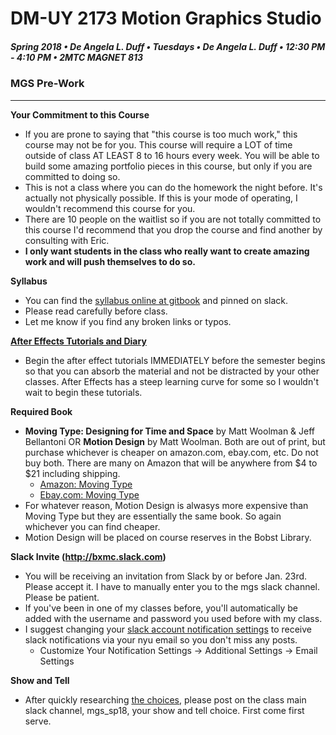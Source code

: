 # DM-UY 2173 Motion Graphics Studio

##### Spring 2018 • De Angela L. Duff • Tuesdays • De Angela L. Duff • 12:30 PM - 4:10 PM • 2MTC MAGNET 813

### MGS Pre-Work

---
**Your Commitment to this Course**
* If you are prone to saying that "this course is too much work," this course may not be for you. This course will require a LOT of time outside of class AT LEAST 8 to 16 hours every week. You will be able to build some amazing portfolio pieces in this course, but only if you are committed to doing so. 
* This is not a class where you can do the homework the night before. It's actually not physically possible. If this is your mode of operating, I wouldn't recommend this course for you. 
* There are 10 people on the waitlist so if you are not totally committed to this course I'd recommend that you drop the course and find another by consulting with Eric. 
* **I only want students in the class who really want to create amazing work and will push themselves to do so.**

**Syllabus**
* You can find the [syllabus online at gitbook](https://deangela.gitbooks.io/motion-graphics-studio-spring-2018/content/syllabus.html) and pinned on slack.
* Please read carefully before class.
* Let me know if you find any broken links or typos.

**[After Effects Tutorials and Diary](after_effects_diary.md)**
* Begin the after effect tutorials IMMEDIATELY before the semester begins so that you can absorb the material and not be distracted by your other classes. After Effects has a steep learning curve for some so I wouldn't wait to begin these tutorials. 

**Required Book**
* **Moving Type: Designing for Time and Space** by Matt Woolman & Jeff Bellantoni OR **Motion Design** by Matt Woolman. Both are out of print, but purchase whichever is cheaper on amazon.com, ebay.com, etc. Do not buy both. There are many on Amazon that will be anywhere from $4 to $21 including shipping.
    * [Amazon: Moving Type](https://www.amazon.com/Moving-Type-Designing-Time-Space/dp/2880463696/ref=sr_1_1?ie=UTF8&qid=1484081727&sr=8-1&keywords=moving+type) 
    * [Ebay.com: Moving Type](https://www.ebay.com/sch/i.html?_productid=1780550&rt=nc&_pmc=true&_sop=15&isRefine=true&LH_ItemCondition=3000%7C4000%7C5000%7C6000&sl_ready=true&_fosrp=1)
* For whatever reason, Motion Design is alwasys more expensive than Moving Type but they are essentially the same book. So again whichever you can find cheaper.
* Motion Design will be placed on course reserves in the Bobst Library.

**Slack Invite (http://bxmc.slack.com)**
* You will be receiving an invitation from Slack by or before Jan. 23rd. Please accept it. I have to manually enter you to the mgs slack channel. Please be patient.
* If you've been in one of my classes before, you'll automatically be added with the username and password you used before with my class.
* I suggest changing your [slack account notification settings](https://bxmc.slack.com/account/notifications) to receive slack notifications via your nyu email so you don't miss any posts. 
    * Customize Your Notification Settings -> Additional Settings -> Email Settings

**Show and Tell**
* After quickly researching [the choices](https://deangela.gitbooks.io/motion-graphics-studio-spring-2018/content/show_and_tells.html), please post on the class main slack channel, mgs_sp18, your show and tell choice. First come first serve.

